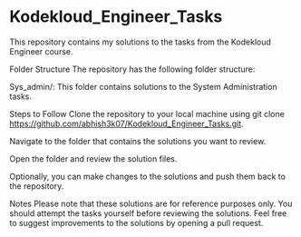 # Kodekloud_Engineer_Tasks
This repository contains my solutions to the tasks from the Kodekloud Engineer course.

Folder Structure
The repository has the following folder structure:

Sys_admin/: This folder contains solutions to the System Administration tasks.

Steps to Follow
Clone the repository to your local machine using git clone https://github.com/abhish3k07/Kodekloud_Engineer_Tasks.git.

Navigate to the folder that contains the solutions you want to review.

Open the folder and review the solution files.

Optionally, you can make changes to the solutions and push them back to the repository.

Notes
Please note that these solutions are for reference purposes only. You should attempt the tasks yourself before reviewing the solutions.
Feel free to suggest improvements to the solutions by opening a pull request.
